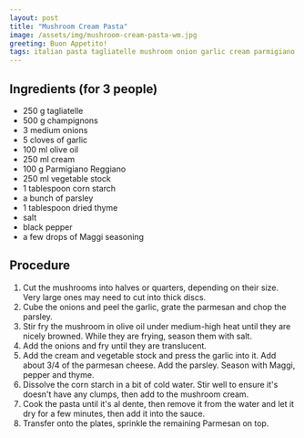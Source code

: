 ```yaml
---
layout: post
title: "Mushroom Cream Pasta"
image: /assets/img/mushroom-cream-pasta-wm.jpg
greeting: Buon Appetito!
tags: italian pasta tagliatelle mushroom onion garlic cream parmigiano maggi
---
```


## Ingredients (for 3 people)

 - 250 g tagliatelle
 - 500 g champignons
 - 3 medium onions
 - 5 cloves of garlic
 - 100 ml olive oil
 - 250 ml cream
 - 100 g Parmigiano Reggiano
 - 250 ml vegetable stock
 - 1 tablespoon corn starch
 - a bunch of parsley
 - 1 tablespoon dried thyme
 - salt
 - black pepper
 - a few drops of Maggi seasoning
 
## Procedure

 1. Cut the mushrooms into halves or quarters, depending on their size. Very large ones may need to cut into thick discs.
 1. Cube the onions and peel the garlic, grate the parmesan and chop the parsley.
 1. Stir fry the mushroom in olive oil under medium-high heat until they are nicely browned. While they are frying, season them with salt.
 1. Add the onions and fry until they are translucent.
 1. Add the cream and vegetable stock and press the garlic into it. Add about 3/4 of the parmesan cheese. Add the parsley. Season with Maggi, pepper and thyme.
 1. Dissolve the corn starch in a bit of cold water. Stir well to ensure it's doesn't have any clumps, then add to the mushroom cream. 
 1. Cook the pasta until it's al dente, then remove it from the water and let it dry for a few minutes, then add it into the sauce.
 1. Transfer onto the plates, sprinkle the remaining Parmesan on top.
